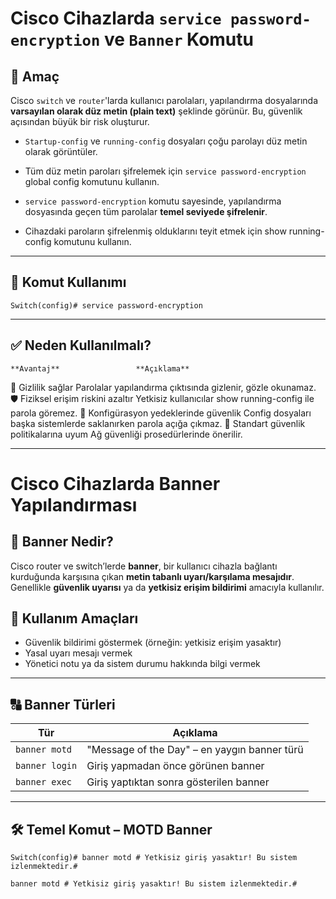 # Cisco Cihazlarda `service password-encryption` ve `Banner` Komutu

## 🔐 Amaç

Cisco `switch` ve `router`'larda kullanıcı parolaları, yapılandırma dosyalarında **varsayılan olarak düz metin (plain text)** şeklinde görünür. Bu, güvenlik açısından büyük bir risk oluşturur.

- `Startup-config` ve `running-config` dosyaları çoğu parolayı düz metin olarak görüntüler.

- Tüm düz metin paroları şifrelemek için `service password-encryption` global config komutunu kullanın.

- `service password-encryption` komutu sayesinde, yapılandırma dosyasında geçen tüm parolalar **temel seviyede şifrelenir**.

- Cihazdaki paroların şifrelenmiş olduklarını teyit etmek için show running-config komutunu kullanın. 

---

## 🧪 Komut Kullanımı

```
Switch(config)# service password-encryption
```
---

## ✅ Neden Kullanılmalı?
    **Avantaj**					**Açıklama**
🔏 Gizlilik sağlar				Parolalar yapılandırma çıktısında gizlenir, gözle okunamaz.
🛡️ Fiziksel erişim riskini azaltır		Yetkisiz kullanıcılar show running-config ile parola göremez.
🧩 Konfigürasyon yedeklerinde güvenlik		Config dosyaları başka sistemlerde saklanırken parola açığa çıkmaz.
💼 Standart güvenlik politikalarına uyum	Ağ güvenliği prosedürlerinde önerilir.

---

# Cisco Cihazlarda Banner Yapılandırması

## 📘 Banner Nedir?

Cisco router ve switch’lerde **banner**, bir kullanıcı cihazla bağlantı kurduğunda karşısına çıkan **metin tabanlı uyarı/karşılama mesajıdır**.  
Genellikle **güvenlik uyarısı** ya da **yetkisiz erişim bildirimi** amacıyla kullanılır.


## 🎯 Kullanım Amaçları

- Güvenlik bildirimi göstermek (örneğin: yetkisiz erişim yasaktır)
- Yasal uyarı mesajı vermek
- Yönetici notu ya da sistem durumu hakkında bilgi vermek

---

## 🔠 Banner Türleri

| Tür       | Açıklama                                  |
|-----------|-------------------------------------------|
| `banner motd`  | "Message of the Day" – en yaygın banner türü |
| `banner login` | Giriş yapmadan önce görünen banner     |
| `banner exec`  | Giriş yaptıktan sonra gösterilen banner |

---

## 🛠 Temel Komut – MOTD Banner

```
Switch(config)# banner motd # Yetkisiz giriş yasaktır! Bu sistem izlenmektedir.#
```
```
banner motd # Yetkisiz giriş yasaktır! Bu sistem izlenmektedir.#
```
